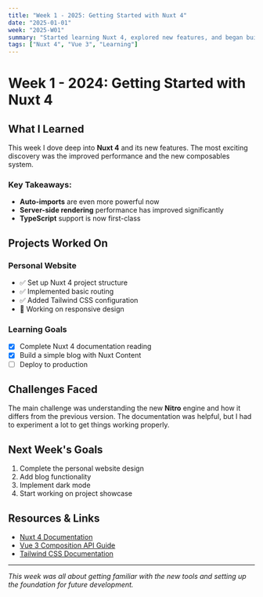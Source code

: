 ```yaml
---
title: "Week 1 - 2025: Getting Started with Nuxt 4"
date: "2025-01-01"
week: "2025-W01"
summary: "Started learning Nuxt 4, explored new features, and began building my personal website"
tags: ["Nuxt 4", "Vue 3", "Learning"]
---
```


# Week 1 - 2024: Getting Started with Nuxt 4

## What I Learned

This week I dove deep into **Nuxt 4** and its new features. The most exciting discovery was the improved performance and the new composables system.

### Key Takeaways:
- **Auto-imports** are even more powerful now
- **Server-side rendering** performance has improved significantly
- **TypeScript** support is now first-class

## Projects Worked On

### Personal Website
- ✅ Set up Nuxt 4 project structure
- ✅ Implemented basic routing
- ✅ Added Tailwind CSS configuration
- 🔄 Working on responsive design

### Learning Goals
- [x] Complete Nuxt 4 documentation reading
- [x] Build a simple blog with Nuxt Content
- [ ] Deploy to production

## Challenges Faced

The main challenge was understanding the new **Nitro** engine and how it differs from the previous version. The documentation was helpful, but I had to experiment a lot to get things working properly.

## Next Week's Goals

1. Complete the personal website design
2. Add blog functionality
3. Implement dark mode
4. Start working on project showcase

## Resources & Links

- [Nuxt 4 Documentation](https://nuxt.com/docs)
- [Vue 3 Composition API Guide](https://vuejs.org/guide/)
- [Tailwind CSS Documentation](https://tailwindcss.com/docs)

---

*This week was all about getting familiar with the new tools and setting up the foundation for future development.* 
